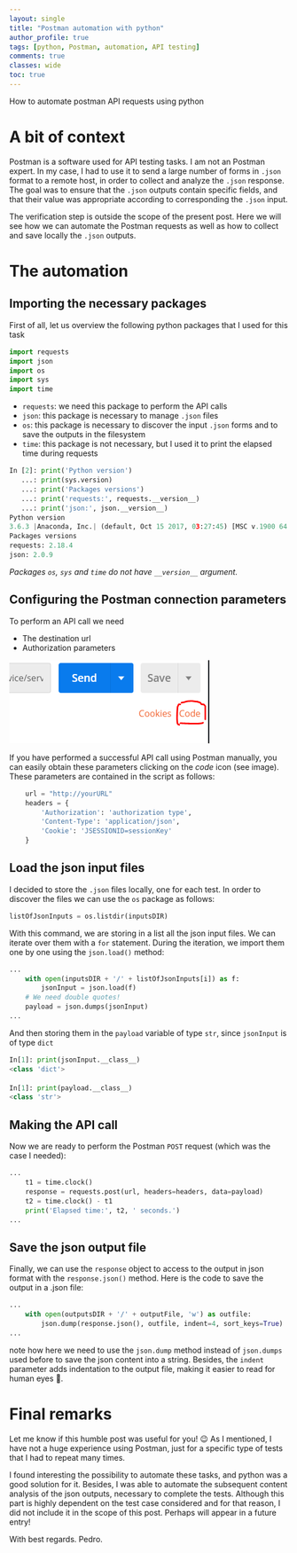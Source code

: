 ```yaml
---
layout: single
title: "Postman automation with python"
author_profile: true
tags: [python, Postman, automation, API testing]
comments: true
classes: wide
toc: true
---
```

How to automate postman API requests using python

# A bit of context

Postman is a software used for API testing tasks. 
I am not an Postman expert. In my case, I had to use it to send a large number of forms in `.json` format to a remote host, in order to collect and analyze the `.json` response.
The goal was to ensure that the `.json` outputs contain specific fields, and that their value was appropriate according to corresponding the `.json` input.

The verification step is outside the scope of the present post. Here we will see how we can automate the Postman requests as well as how to collect and save locally the `.json` outputs.

# The automation

## Importing the necessary packages

First of all, let us overview the following python packages that I used for this task
```python
import requests
import json
import os
import sys
import time
```
* `requests`: we need this package to perform the API calls
* `json`: this package is necessary to manage `.json` files
* `os`: this package is necessary to discover the input `.json` forms and to save the outputs in the filesystem
* `time`: this package is not necessary, but I used it to print the elapsed time during requests
```python
In [2]: print('Python version')
   ...: print(sys.version)
   ...: print('Packages versions')
   ...: print('requests:', requests.__version__)
   ...: print('json:', json.__version__)
Python version
3.6.3 |Anaconda, Inc.| (default, Oct 15 2017, 03:27:45) [MSC v.1900 64 bit (AMD64)]
Packages versions
requests: 2.18.4
json: 2.0.9
```
_Packages `os`, `sys` and `time` do not have `__version__` argument._

## Configuring the Postman connection parameters

To perform an API call we need 
* The destination url
* Authorization parameters

![Click on the code icon and select python](../assets/posts/postman-automation-python/Postman-code-icon.png)

If you have performed a successful API call using Postman manually, you can easily obtain these parameters clicking on the *code* icon (see image). 
These parameters are contained in the script as follows:
```python
    url = "http://yourURL"
    headers = {
        'Authorization': 'authorization type',
        'Content-Type': 'application/json',
        'Cookie': 'JSESSIONID=sessionKey'
    }
```

## Load the json input files

I decided to store the `.json` files locally, one for each test. In order to discover the files we can use the `os` package as follows:
```python
listOfJsonInputs = os.listdir(inputsDIR)
```
With this command, we are storing in a list all the json input files. We can iterate over them with a `for` statement.
During the iteration, we import them one by one using the `json.load()` method:
```python
...
    with open(inputsDIR + '/' + listOfJsonInputs[i]) as f:
        jsonInput = json.load(f)
    # We need double quotes!
    payload = json.dumps(jsonInput)
...
```
And then storing them in the `payload` variable of type `str`, since `jsonInput` is of type `dict`
```python
In[1]: print(jsonInput.__class__)
<class 'dict'>

In[1]: print(payload.__class__)
<class 'str'>
```

## Making the API call

Now we are ready to perform the Postman `POST` request (which was the case I needed):
```python
...
    t1 = time.clock()
    response = requests.post(url, headers=headers, data=payload)
    t2 = time.clock() - t1
    print('Elapsed time:', t2, ' seconds.')
...
```

## Save the json output file

Finally, we can use the `response` object to access to the output in json format with the `response.json()` method. 
Here is the code to save the output in a .json file:
```python
...
    with open(outputsDIR + '/' + outputFile, 'w') as outfile:   
        json.dump(response.json(), outfile, indent=4, sort_keys=True)
...
```
note how here we need to use the `json.dump` method instead of `json.dumps` used before to save the json content into a string. 
Besides, the `indent` parameter adds indentation to the output file, making it easier to read for human eyes :rofl:.

# Final remarks

Let me know if this humble post was useful for you! :wink:
As I mentioned, I have not a huge experience using Postman, just for a specific type of tests that I had to repeat many times. 

I found interesting the possibility to automate these tasks, and python was a good solution for it.
Besides, I was able to automate the subsequent content analysis of the json outputs, necessary to complete the tests. 
Although this part is highly dependent on the test case considered and for that reason, I did not include it in the scope of this post. 
Perhaps will appear in a future entry!

With best regards.
Pedro.
